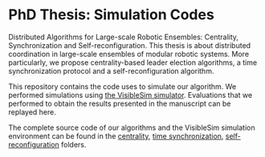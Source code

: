 # PhD Thesis: Simulation Codes

Distributed Algorithms for Large-scale Robotic Ensembles: Centrality, Synchronization and Self-reconfiguration. This thesis is about distributed coordination in large-scale ensembles of modular robotic systems. More particularly, we propose centrality-based leader election algorithms, a time synchronization protocol and a self-reconfiguration algorithm.

This repository contains the code uses to simulate our algorithm. We performed simulations using [the VisibleSim simulator](https://github.com/claytronics/visiblesi). Evaluations that we performed to obtain the results presented in the manuscript can be replayed here.

The complete source code of our algorithms and the VisibleSim simulation environment can be found in the [centrality](centrality), [time synchronization](time-synchronization), [self-reconfiguration](self-reconfiguration) folders.
